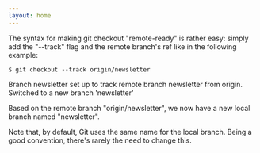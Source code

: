 ```yaml
---
layout: home
---
```

The syntax for making git checkout "remote-ready" is rather easy: simply add the "--track" flag and the remote branch's ref like in the following example:

```
$ git checkout --track origin/newsletter
```

Branch newsletter set up to track remote branch newsletter from origin.
Switched to a new branch 'newsletter'

Based on the remote branch "origin/newsletter", we now have a new local branch named "newsletter".

Note that, by default, Git uses the same name for the local branch. Being a good convention, there's rarely the need to change this.